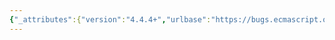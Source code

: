```yaml
---
{"_attributes":{"version":"4.4.4+","urlbase":"https://bugs.ecmascript.org/","maintainer":"dherman@mozilla.com"},"bug":{"bug_id":4320,"creation_ts":"2015-04-17 13:36:00 -0700","short_desc":"14.6.2.1 + 15.2.1.20: wrong font for \"[empty]\"","delta_ts":"2015-10-02 13:14:02 -0700","product":"Draft for 6th Edition","component":"editorial issue","version":"Rev 38: April 14, 2015 Final Draft","rep_platform":"All","op_sys":"All","bug_status":"RESOLVED","resolution":"FIXED","priority":"Normal","bug_severity":"minor","everconfirmed":true,"reporter":{"uid":"jmdyck","name":"Michael Dyck"},"assigned_to":{"uid":"allen","name":"Allen Wirfs-Brock"},"long_desc":[{"commentid":14288,"comment_count":0,"who":{"uid":"jmdyck","name":"Michael Dyck"},"bug_when":"2015-04-17 13:36:59 -0700","thetext":"In 14.6.2.1 \"Statement Rules\",\ngroup 3 / production 1 says:\n    FunctionStatementList : [empty]\n\nand in 15.2.1.20 \"Runtime Semantics: Evaluation\"\ngroup 1 / production says:\n    Module : [empty]\n\nIn both cases, \"[empty]\" is presented in a monospaced font, should be in a sans-serif font."},{"commentid":14304,"comment_count":1,"who":{"uid":"allen","name":"Allen Wirfs-Brock"},"bug_when":"2015-04-19 13:05:33 -0700","thetext":"fixed in rev39 publication draft"}]}}
---
```

